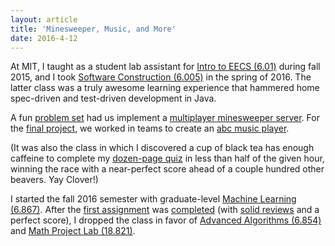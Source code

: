 ```yaml
---
layout: article
title: 'Minesweeper, Music, and More'
date: 2016-4-12
---
```


At MIT, I taught as a student lab assistant for <a href="https://ocw.mit.edu/courses/electrical-engineering-and-computer-science/6-01sc-introduction-to-electrical-engineering-and-computer-science-i-spring-2011/" target="_blank">Intro to EECS (6.01)</a> during fall 2015, and I took <a href="http://web.mit.edu/6.005/www/sp16/" target="_blank">Software Construction (6.005)</a> in the spring of 2016. The latter class was a truly awesome learning experience that hammered home spec-driven and test-driven development in Java.

A fun <a href="http://web.mit.edu/6.005/www/sp16/psets/ps4/" target="_blank">problem set</a> had us implement a <a href="https://github.com/trattner/6.005/tree/master/minesweeper" target="_blank">multiplayer minesweeper server</a>. For the <a href="http://web.mit.edu/6.005/www/sp16/projects/abcplayer/" target="_blank">final project</a>, we worked in teams to create an <a href="https://github.com/trattner/6.005/tree/master/music-player" target="_blank">abc music player</a>.

(It was also the class in which I discovered a cup of black tea has enough caffeine to complete my <a href="http://web.mit.edu/6.005/www/sp16/quizzes/archive/quiz1.pdf" target="_blank">dozen-page quiz</a> in less than half of the given hour, winning the race with a near-perfect score ahead of a couple hundred other beavers. Yay Clover!)

I started the fall 2016 semester with graduate-level <a href="https://stellar.mit.edu/S/course/6/fa17/6.867/index.html" target="_blank">Machine Learning (6.867)</a>. After the <a href="/img/papers/homework1.pdf" target="_blank">first assignment</a> was <a href="/img/papers/6-867-homework.pdf" target="_blank">completed</a> (with <a href="/img/papers/Reviews-hw1.pdf" target="_blank">solid reviews</a> and a perfect score), I dropped the class in favor of <a href="http://courses.csail.mit.edu/6.854/current/" target="_blank">Advanced Algorithms (6.854)</a> and <a href="http://www-math.mit.edu/~dav/821.html" target="_blank">Math Project Lab (18.821)</a>.
